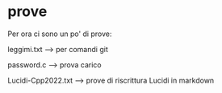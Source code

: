 # prove
Per ora ci sono un po' di prove:

leggimi.txt --> per comandi git

password.c  --> prova carico

Lucidi-Cpp2022.txt --> prove di riscrittura Lucidi in markdown
